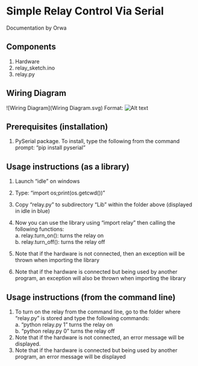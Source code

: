# **Simple Relay Control Via Serial**
Documentation by Orwa

## **Components**
1. Hardware
1. relay_sketch.ino
1. relay.py

## **Wiring Diagram**
![Wiring Diagram](Wiring Diagram.svg)
Format: ![Alt text](url)

## **Prerequisites (installation)**
1. PySerial package. To install, type the following from the command prompt:
 “pip install pyserial”

## **Usage instructions (as a library)**
1. Launch “idle” on windows
1. Type: “import os;print(os.getcwd())”
 
1. Copy “relay.py” to subdirectory “Lib” within the folder above (displayed in idle in blue)
1. Now you can use the library using “import relay” then calling the following functions:  
a. relay.turn_on(): turns the relay on  
b. relay.turn_off(): turns the relay off
1. Note that if the hardware is not connected, then an exception will be thrown when importing the library
1. Note that if the hardware is connected but being used by another program, an exception will also be thrown when importing the library

## **Usage instructions (from the command line)**
1. To turn on the relay from the command line, go to the folder where “relay.py” is stored and type the following commands:  
a.	“python relay.py 1” turns the relay on  
b.	“python relay.py 0” turns the relay off
1. Note that if the hardware is not connected, an error message will be displayed.
1. Note that if the hardware is connected but being used by another program, an error message will be displayed

